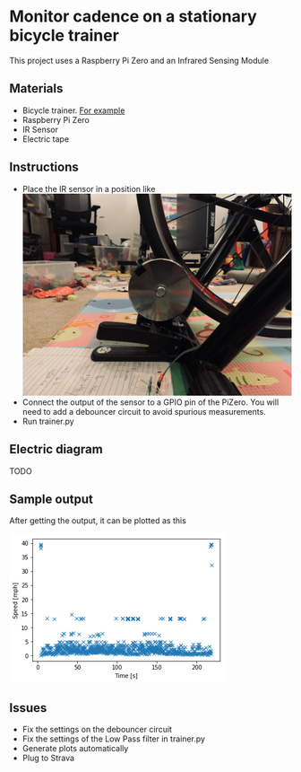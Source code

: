 # Monitor cadence on a stationary bicycle trainer

This project uses a Raspberry Pi Zero and an Infrared Sensing Module

## Materials
 * Bicycle trainer. [For example](https://www.amazon.com/gp/product/B076LZG1KZ/ref=ppx_yo_dt_b_search_asin_title?ie=UTF8&psc=1)
 * Raspberry Pi Zero
 * IR Sensor
 * Electric tape

## Instructions
 * Place the IR sensor in a position like ![diag1](https://github.com/hyuen/trainer/blob/master/pictures/IMG_9845.jpeg) 
 * Connect the output of the sensor to a GPIO pin of the PiZero. You will need to add a debouncer circuit to avoid spurious measurements.
 * Run trainer.py

## Electric diagram

TODO


## Sample output

After getting the output, it can be plotted as this

![](https://github.com/hyuen/trainer/blob/master/python/tracker.png)

## Issues
 * Fix the settings on the debouncer circuit
 * Fix the settings of the Low Pass filter in trainer.py
 * Generate plots automatically
 * Plug to Strava
